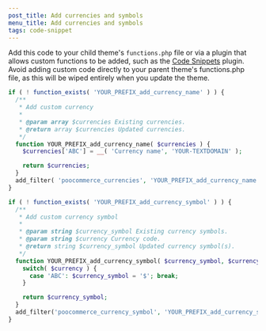 ```yaml
---
post_title: Add currencies and symbols
menu_title: Add currencies and symbols
tags: code-snippet
---
```


Add this code to your child theme's `functions.php` file or via a plugin that allows custom functions to be added, such as the [Code Snippets](https://wordpress.org/plugins/code-snippets/) plugin. Avoid adding custom code directly to your parent theme's functions.php file, as this will be wiped entirely when you update the theme.

```php
if ( ! function_exists( 'YOUR_PREFIX_add_currency_name' ) ) {
  /**
   * Add custom currency
   * 
   * @param array $currencies Existing currencies.
   * @return array $currencies Updated currencies.
   */
  function YOUR_PREFIX_add_currency_name( $currencies ) {
    $currencies['ABC'] = __( 'Currency name', 'YOUR-TEXTDOMAIN' );

    return $currencies;
  }
  add_filter( 'poocommerce_currencies', 'YOUR_PREFIX_add_currency_name' );
}

if ( ! function_exists( 'YOUR_PREFIX_add_currency_symbol' ) ) {
  /**
   * Add custom currency symbol
   * 
   * @param string $currency_symbol Existing currency symbols.
   * @param string $currency Currency code.
   * @return string $currency_symbol Updated currency symbol(s).
   */
  function YOUR_PREFIX_add_currency_symbol( $currency_symbol, $currency ) {
    switch( $currency ) {
      case 'ABC': $currency_symbol = '$'; break;
    }

    return $currency_symbol;
  }
  add_filter('poocommerce_currency_symbol', 'YOUR_PREFIX_add_currency_symbol', 10, 2);
}
```
